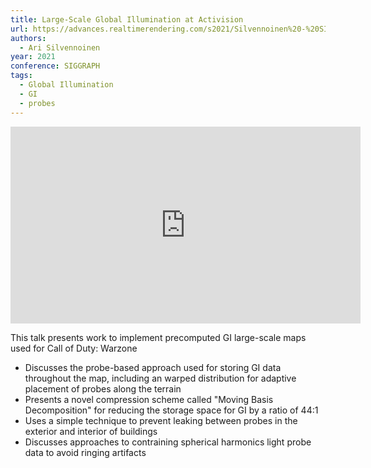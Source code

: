 ```yaml
---
title: Large-Scale Global Illumination at Activision
url: https://advances.realtimerendering.com/s2021/Silvennoinen%20-%20SIGGRAPH%202021%20Advances_slim.pptx
authors:
  - Ari Silvennoinen
year: 2021
conference: SIGGRAPH
tags:
  - Global Illumination
  - GI
  - probes
---
```


<iframe width="560" height="315" src="https://www.youtube.com/embed/snXTGrjfOvQ" title="YouTube video player" frameborder="0" allow="accelerometer; autoplay; clipboard-write; encrypted-media; gyroscope; picture-in-picture" allowfullscreen></iframe>

This talk presents work to implement precomputed GI large-scale maps used for Call of Duty: Warzone

* Discusses the probe-based approach used for storing GI data throughout the map, including an warped distribution for adaptive placement of probes along the terrain
* Presents a novel compression scheme called "Moving Basis Decomposition" for reducing the storage space for GI by a ratio of 44:1
* Uses a simple technique to prevent leaking between probes in the exterior and interior of buildings
* Discusses approaches to contraining spherical harmonics light probe data to avoid ringing artifacts